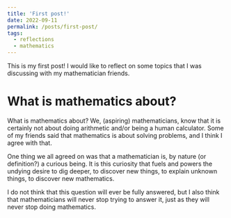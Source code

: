 ```yaml
---
title: 'First post!'
date: 2022-09-11
permalink: /posts/first-post/
tags:
  - reflections
  - mathematics
---
```


This is my first post! I would like to reflect on some topics that I was discussing with my mathematician friends.

What is mathematics about?
======
What is mathematics about? We, (aspiring) mathematicians, know that it is certainly not about doing arithmetic and/or being a human calculator.
Some of my friends said that mathematics is about solving problems, and I think I agree with that.

One thing we all agreed on was that a mathematician is, by nature (or definition?) a curious being. It is this curiosity that fuels and powers the undying desire to dig deeper, to discover new things, to explain unknown things, to discover new mathematics.

I do not think that this question will ever be fully answered, but I also think that mathematicians will never stop trying to answer it, just as they will never stop doing mathematics.
